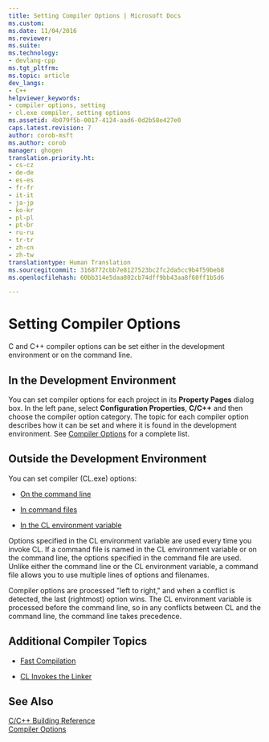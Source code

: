 ```yaml
---
title: Setting Compiler Options | Microsoft Docs
ms.custom: 
ms.date: 11/04/2016
ms.reviewer: 
ms.suite: 
ms.technology:
- devlang-cpp
ms.tgt_pltfrm: 
ms.topic: article
dev_langs:
- C++
helpviewer_keywords:
- compiler options, setting
- cl.exe compiler, setting options
ms.assetid: 4b079f5b-0017-4124-aad6-0d2b58e427e0
caps.latest.revision: 7
author: corob-msft
ms.author: corob
manager: ghogen
translation.priority.ht:
- cs-cz
- de-de
- es-es
- fr-fr
- it-it
- ja-jp
- ko-kr
- pl-pl
- pt-br
- ru-ru
- tr-tr
- zh-cn
- zh-tw
translationtype: Human Translation
ms.sourcegitcommit: 3168772cbb7e8127523bc2fc2da5cc9b4f59beb8
ms.openlocfilehash: 60bb314e5daa802cb74dff9bb43aa8f60ff1b5d6

---
```

# Setting Compiler Options
C and C++ compiler options can be set either in the development environment or on the command line.  
  
## In the Development Environment  
 You can set compiler options for each project in its **Property Pages** dialog box. In the left pane, select **Configuration Properties**, **C/C++** and then choose the compiler option category. The topic for each compiler option describes how it can be set and where it is found in the development environment. See [Compiler Options](../../build/reference/compiler-options.md) for a complete list.  
  
## Outside the Development Environment  
 You can set compiler (CL.exe) options:  
  
-   [On the command line](../../build/reference/compiler-command-line-syntax.md)  
  
-   [In command files](../../build/reference/cl-command-files.md)  
  
-   [In the CL environment variable](../../build/reference/cl-environment-variables.md)  
  
 Options specified in the CL environment variable are used every time you invoke CL. If a command file is named in the CL environment variable or on the command line, the options specified in the command file are used. Unlike either the command line or the CL environment variable, a command file allows you to use multiple lines of options and filenames.  
  
 Compiler options are processed "left to right," and when a conflict is detected, the last (rightmost) option wins. The CL environment variable is processed before the command line, so in any conflicts between CL and the command line, the command line takes precedence.  
  
## Additional Compiler Topics  
  
-   [Fast Compilation](../../build/reference/fast-compilation.md)  
  
-   [CL Invokes the Linker](../../build/reference/cl-invokes-the-linker.md)  
  
## See Also  
 [C/C++ Building Reference](../../build/reference/c-cpp-building-reference.md)   
 [Compiler Options](../../build/reference/compiler-options.md)


<!--HONumber=Jan17_HO2-->


